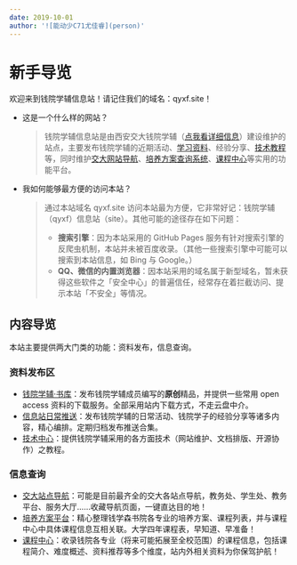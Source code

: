```yaml
---
date: 2019-10-01
author: '![能动少C71尤佳睿](person)'
---
```


# 新手导览

欢迎来到钱院学辅信息站！请记住我们的域名：qyxf.site！

- 这是一个什么样的网站？
  > 钱院学辅信息站是由西安交大钱院学辅（[点我看详细信息](/about)）建设维护的站点，主要发布钱院学辅的近期活动、[学习资料](/BookHub)、经验分享、[技术教程](/tutorials)等，同时维护[交大网站导航](/navigator)、[培养方案查询系统](/program)、[课程中心](/course)等实用的功能平台。

- 我如何能够最方便的访问本站？
  > 通过本站域名 qyxf.site 访问本站最为方便，它非常好记：钱院学辅（qyxf）信息站（site）。其他可能的途径存在如下问题：
  >
  > - **搜索引擎**：因为本站采用的 GitHub Pages 服务有针对搜索引擎的反爬虫机制，本站并未被百度收录。（其他一些搜索引擎中可能可以搜索到本站信息，如 Bing 与 Google。）
  > - **QQ、微信的内置浏览器**：因本站采用的域名属于新型域名，暂未获得这些软件之「安全中心」的普遍信任，经常存在着拦截访问、提示本站「不安全」等情况。

## 内容导览
本站主要提供两大门类的功能：资料发布，信息查询。

### 资料发布区
- [钱院学辅·书库](/BookHub)：发布钱院学辅成员编写的**原创**精品，并提供一些常用 open access 资料的下载服务。全部采用站内下载方式，不走云盘中介。
- [信息站日常推送](/post)：发布钱院学辅的日常活动、钱院学子的经验分享等诸多内容，精心编排。定期归档发布推送合集。
- [技术中心](/technique)：提供钱院学辅采用的各方面技术（网站维护、文档排版、开源协作）之教程。

### 信息查询
- [交大站点导航](/navigator)：可能是目前最齐全的交大各站点导航，教务处、学生处、教务平台、服务大厅……收藏导航页面，一键直达目的地！
- [培养方案平台](/program)：精心整理钱学森书院各专业的培养方案、课程列表，并与课程中心中具体课程信息互相关联。大学四年课程表，早知道、早准备！
- [课程中心](/course)：收录钱院各专业（将来可能拓展至全校范围）的课程信息，包括课程简介、难度概述、资料推荐等多个维度，站内外相关资料为你保驾护航！
